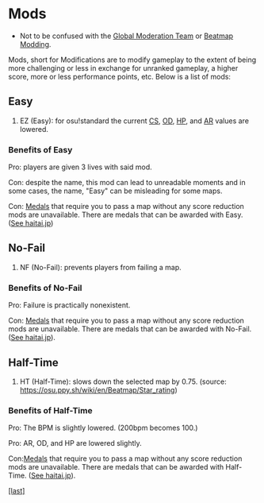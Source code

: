 # Mods

* Not to be confused with the [Global Moderation Team](roles/GMT.md) or [Beatmap Modding](Beatmapping/modding.md).

Mods, short for Modifications are to modify gameplay to the extent of being more challenging or less in exchange for unranked gameplay, a higher score, more or less performance points, etc. Below is a list of mods:

## Easy

1. EZ (Easy): for osu!standard the current [CS](Gameplay/Circle_Size.md), [OD](Gameplay/Overall_Difficulty.md), [HP](Beatmapping/options#Health.md), and [AR](Gameplay/Approach_Rate.md) values are lowered.

### Benefits of Easy

Pro: players are given 3 lives with said mod.

Con: despite the name, this mod can lead to unreadable moments and in some cases, the name, "Easy" can be misleading for some maps.

Con: [Medals](Gameplay/Medals.md) that require you to pass a map without any score reduction mods are unavailable. There are medals that can be awarded with Easy. ([See haitai.jp](http://haitai.jp/))

## No-Fail

1. NF (No-Fail): prevents players from failing a map.

### Benefits of No-Fail

Pro: Failure is practically nonexistent.

Con: [Medals](Gameplay/Medals.md) that require you to pass a map without any score reduction mods are unavailable. There are medals that can be awarded with No-Fail. ([See haitai.jp](http://haitai.jp/)).

## Half-Time

1. HT (Half-Time): slows down the selected map by 0.75. (source: https://osu.ppy.sh/wiki/en/Beatmap/Star_rating)

### Benefits of Half-Time

Pro: The BPM is slightly lowered. (200bpm becomes 100.)

Pro: AR, OD, and HP are lowered slightly.

Con:[Medals](Gameplay/Medals.md) that require you to pass a map without any score reduction mods are unavailable. There are medals that can be awarded with Half-Time. ([See haitai.jp](http://haitai.jp/)).

[[last]](../beatmaps/Low_difficulties.md)